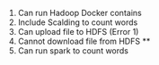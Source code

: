 1. Can run Hadoop Docker contains
2. Include Scalding to count words
3. Can upload file to HDFS (Error 1)
4. Cannot download file from HDFS  **
5. Can run spark to count words